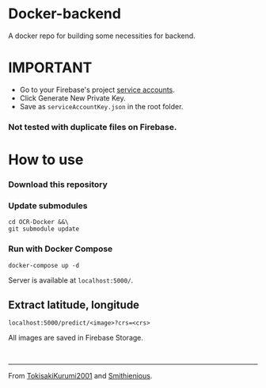 # Docker-backend
A docker repo for building some necessities for backend.

# IMPORTANT
- Go to your Firebase's project [service accounts](https://console.firebase.google.com/project/_/settings/serviceaccounts/adminsdk).
- Click Generate New Private Key.
- Save as `serviceAccountKey.json` in the root folder.
### Not tested with duplicate files on Firebase.

# How to use
### Download this repository
### Update submodules
```
cd OCR-Docker &&\
git submodule update
```

### Run with Docker Compose
```
docker-compose up -d
```
Server is available at `localhost:5000/`.

## Extract latitude, longitude
```
localhost:5000/predict/<image>?crs=<crs>
```
All images are saved in Firebase Storage.

<br />

---

From [TokisakiKurumi2001](https://github.com/TokisakiKurumi2001) and [Smithienious](https://github.com/Smithienious).